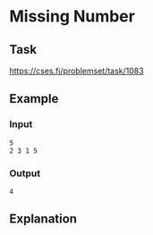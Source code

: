 # Missing Number

## Task

https://cses.fi/problemset/task/1083

## Example

### Input

```text
5
2 3 1 5
```

### Output

```text
4
```

## Explanation
